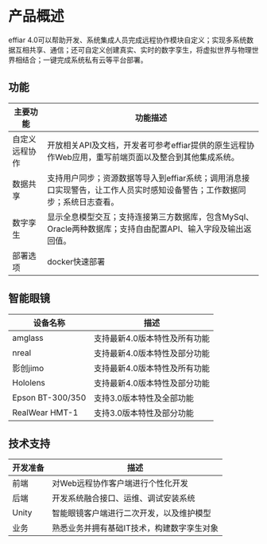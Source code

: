 
# 产品概述
effiar 4.0可以帮助开发、系统集成人员完成远程协作模块自定义；实现多系统数据互相共享、通信；还可自定义创建真实、实时的数字孪生，将虚拟世界与物理世界相结合；一键完成系统私有云等平台部署。

## 功能

| 主要功能             | 功能描述                                                     |
| -------------------- | ------------------------------------------------------------ 
| 自定义远程协作             | 开放相关API及文档，开发者可参考effiar提供的原生远程协作Web应用，重写前端页面以及整合到其他集成系统。 | 
| 数据共享          | 支持用户同步；资源数据等导入到effiar系统；调用消息接口实现警告，让工作人员实时感知设备警告；工作数据同步；系统日志查看。 | 
| 数字孪生     | 显示全息模型交互；支持连接第三方数据库，包含MySql、Oracle两种数据库；支持自由配置API、输入字段及输出返回值。      | 
| 部署选项   |      docker快速部署          |                     


	
## 智能眼镜

| 设备名称         | 描述                                                             |
| ------------ | ------------------------------------------------------------ 
| amglass   | 支持最新4.0版本特性及所有功能                                                                                 |
| nreal     | 支持最新4.0版本特性及部分功能 |
| 影创jimo     | 支持最新4.0版本特性及所有功能 |
| Hololens     | 支持最新4.0版本特性及部分功能           |
| Epson BT-300/350 | 支持3.0版本特性及全部功能   |
| RealWear HMT-1 | 支持3.0版本特性及部分功能       |

## 技术支持

| 开发准备       | 描述                                                                   |
| ---------- | -----------------------------------------------------------------------
| 前端    | 对Web远程协作客户端进行个性化开发|
| 后端        | 开发系统融合接口、运维、调试安装系统 |
| Unity    | 智能眼镜客户端进行二次开发，以及维护模型  |
| 业务      | 熟悉业务并拥有基础IT技术，构建数字孪生对象            |
